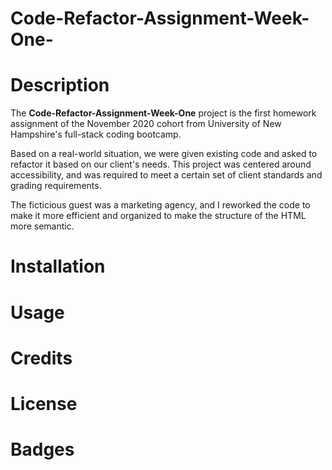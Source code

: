 # Code-Refactor-Assignment-Week-One-

# Description
The **Code-Refactor-Assignment-Week-One** project is the first homework assignment of the November 2020 cohort from University of New Hampshire's full-stack coding bootcamp. 

Based on a real-world situation, we were given existing code and asked to refactor it based on our client's needs. This project was centered around accessibility, and was required to meet a certain set of client standards and grading requirements.

The ficticious guest was a marketing agency, and I reworked the code to make it more efficient and organized to make the structure of the HTML more semantic. 
# Installation
# Usage
# Credits
# License
# Badges

